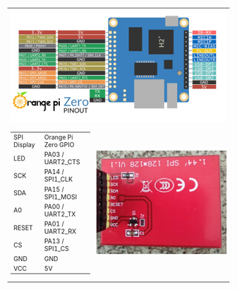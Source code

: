 <table>
  <tr>
    <td colspan="2"><img src="https://github.com/ultraelephant/opimeteo/blob/master/wiring%20information/orange_pi_gpio.jpg"></td>
  </tr>
  <tr>
    <td>
      <table>
       <tr>
         <td>SPI Display</td>
         <td>Orange Pi Zero GPIO</td>
       </tr>
       <tr>
        <td>LED</td>
        <td>PA03 / UART2_CTS</td> 
       </tr>
       <tr>
        <td>SCK</td>
        <td>PA14 / SPI1_CLK</td> 
       </tr>
       <tr>
        <td>SDA</td>
        <td>PA15 / SPI1_MOSI</td> 
       </tr>
       <tr>
        <td>A0</td>
        <td>PA00 / UART2_TX</td> 
       </tr>
       <tr>
        <td>RESET</td>
        <td>PA01 / UART2_RX</td> 
       </tr>
       <tr>
        <td>CS</td>
        <td>PA13 / SPI1_CS</td> 
       </tr>
       <tr>
        <td>GND</td>
        <td>GND</td> 
       </tr>
       <tr>
        <td>VCC</td>
        <td>5V</td> 
       </tr>
      </table>
    </td>
    <td><img src="https://github.com/ultraelephant/opimeteo/blob/master/wiring%20information/spi_display.jpg"></td>
  </tr>
</table>
